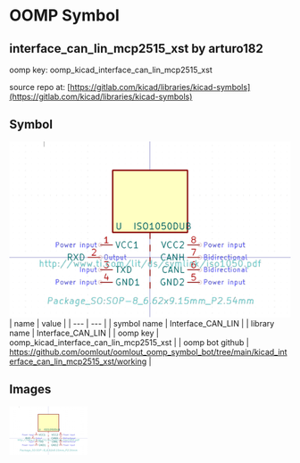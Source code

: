 # OOMP Symbol  
## interface_can_lin_mcp2515_xst  by arturo182  
  
oomp key: oomp_kicad_interface_can_lin_mcp2515_xst  
  
source repo at: [https://gitlab.com/kicad/libraries/kicad-symbols](https://gitlab.com/kicad/libraries/kicad-symbols)  
## Symbol  
  
[![working.png](working_600.png)](working.png)  
| name | value | 
| --- | --- | 
| symbol name | Interface_CAN_LIN | 
| library name | Interface_CAN_LIN | 
| oomp key | oomp_kicad_interface_can_lin_mcp2515_xst | 
| oomp bot github | https://github.com/oomlout/oomlout_oomp_symbol_bot/tree/main/kicad_interface_can_lin_mcp2515_xst/working | 
## Images  
  
[![working.png](working_140.png)](working.png)  
